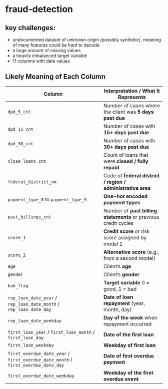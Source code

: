 # fraud-detection

## key challenges:

- undocumented dataset of unknown origin (possibly synthetic), meaning of many features could be hard to decode
- a large amount of missing values
- a heavily imbalanced target variable
- 11 columns with date values

## Likely Meaning of Each Column

| Column | Interpretation / What It Represents | 
|---|---|
| `dpd_5_cnt` | Number of cases where the client was **5 days past due** | 
| `dpd_15_cnt` | Number of cases with **15+ days past due** | 
| `dpd_30_cnt` | Number of cases with **30+ days past due** | 
| `close_loans_cnt` | Count of loans that were **closed / fully repaid** | 
| `federal_district_nm` | Code of **federal district / region / administrative area** | 
| `payment_type_0` to `payment_type_5` | **One-hot encoded payment types** | 
| `past_billings_cnt` | Number of **past billing statements** or previous credit cycles | 
| `score_1` | **Credit score** or risk score assigned by model 1 | 
| `score_2` | **Alternative score** (e.g., from a second model) | 
| `age` | Client’s **age** | 
| `gender` | Client’s **gender** |
| `bad_flag` | **Target variable** 0 = good, 1 = bad |
| `rep_loan_date_year` / `rep_loan_date_month` / `rep_loan_date_day` | **Date of loan repayment** (year, month, day) | 
| `rep_loan_date_weekday` | **Day of the week** when repayment occurred | 
| `first_loan_year` / `first_loan_month` / `first_loan_day` | **Date of the first loan**|
| `first_loan_weekday` | **Weekday of first loan** | 
| `first_overdue_date_year` / `first_overdue_date_month` / `first_overdue_date_day` | **Date of first overdue payment** |
| `first_overdue_date_weekday` | **Weekday of the first overdue event** | 
